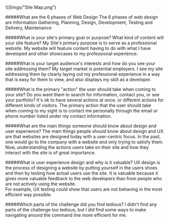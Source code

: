 ![](imgs/"Site Map.png")

#####What are the 6 phases of Web Design
The 6 phases of web design are Information Gathering, Planning, Design, Development, Testing and Delivery, Maintenance

#####What is your site's primary goal or purpose? What kind of content will your site feature?
My Site's primary purpose is to serve as a professional website.  My website will feature content having to do with what I have developed and other showcases to my professional experience.

#####What is your target audience's interests and how do you see your site addressing them?
My target market is potential employers.  I see my site addressing them by clearly laying out my professional experience in a way that is easy for them to view, and also displays my skill as a developer.

#####What is the primary "action" the user should take when coming to your site? Do you want them to search for information, contact you, or see your portfolio? It's ok to have several actions at once, or different actions for different kinds of visitors.
The primary action that the user should take when coming to my sight is to contact me personally through the email or phone number listed under my contact information.

#####What are the main things someone should know about design and user experience?
The main things people should know about design and UX are that websites are designed today with a user-centric focus.  In the past, one would go to the company with a website and only trying to satisfy them.  Now, understanding the actions users take on their site and how they interact with the site is of great importance.

#####What is user experience design and why is it valuable? 
UX design is the process of designing a website by putting yourself in the users shoes and then by testing how actual users use the site.  It is valuable because it gives more valuable feedback to the web developers than from people who are not actively using the website.  
For example, UX testing could show that users are not behaving in the most efficient way possible.

#####Which parts of the challenge did you find tedious?
I didn't find any parts of the challenge too tedious, but I did find some ways to make navigating around the command line more efficient for me.